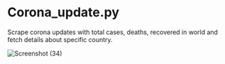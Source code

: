 # Corona_update.py
Scrape corona updates with total cases, deaths, recovered in world and fetch details about specific country.

![Screenshot (34)](https://user-images.githubusercontent.com/34830693/79245208-6f415180-7e95-11ea-9390-fa35b9800123.png)

